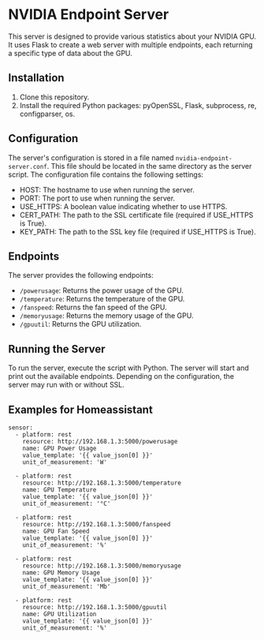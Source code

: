 # NVIDIA Endpoint Server

This server is designed to provide various statistics about your NVIDIA GPU. It uses Flask to create a web server with multiple endpoints, each returning a specific type of data about the GPU.

## Installation

1. Clone this repository.
2. Install the required Python packages: pyOpenSSL, Flask, subprocess, re, configparser, os. 

## Configuration

The server's configuration is stored in a file named `nvidia-endpoint-server.conf`. This file should be located in the same directory as the server script. The configuration file contains the following settings:

- HOST: The hostname to use when running the server.
- PORT: The port to use when running the server.
- USE_HTTPS: A boolean value indicating whether to use HTTPS.
- CERT_PATH: The path to the SSL certificate file (required if USE_HTTPS is True).
- KEY_PATH: The path to the SSL key file (required if USE_HTTPS is True).

## Endpoints

The server provides the following endpoints:

- `/powerusage`: Returns the power usage of the GPU.
- `/temperature`: Returns the temperature of the GPU.
- `/fanspeed`: Returns the fan speed of the GPU.
- `/memoryusage`: Returns the memory usage of the GPU.
- `/gpuutil`: Returns the GPU utilization.

## Running the Server

To run the server, execute the script with Python. The server will start and print out the available endpoints. Depending on the configuration, the server may run with or without SSL.

## Examples for Homeassistant
```
sensor:
  - platform: rest
    resource: http://192.168.1.3:5000/powerusage
    name: GPU Power Usage
    value_template: '{{ value_json[0] }}'
    unit_of_measurement: 'W'

  - platform: rest
    resource: http://192.168.1.3:5000/temperature
    name: GPU Temperature
    value_template: '{{ value_json[0] }}'
    unit_of_measurement: '°C'

  - platform: rest
    resource: http://192.168.1.3:5000/fanspeed
    name: GPU Fan Speed
    value_template: '{{ value_json[0] }}'
    unit_of_measurement: '%'

  - platform: rest
    resource: http://192.168.1.3:5000/memoryusage
    name: GPU Memory Usage
    value_template: '{{ value_json[0] }}'
    unit_of_measurement: 'Mb'

  - platform: rest
    resource: http://192.168.1.3:5000/gpuutil
    name: GPU Utilization
    value_template: '{{ value_json[0] }}'
    unit_of_measurement: '%'
```
